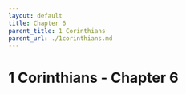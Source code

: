 ```yaml
---
layout: default
title: Chapter 6
parent_title: 1 Corinthians
parent_url: ./1corinthians.md
---
```


# 1 Corinthians - Chapter 6
